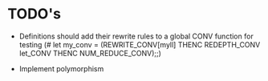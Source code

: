 # TODO's


- Definitions should add their rewrite rules to a global CONV function for testing
(# let my_conv = (REWRITE_CONV[myll] THENC REDEPTH_CONV let_CONV THENC NUM_REDUCE_CONV);;)

- Implement polymorphism
